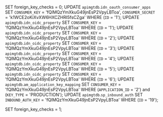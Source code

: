 SET foreign_key_checks = 0;
UPDATE `apimgtdb`.`idn_oauth_consumer_apps` SET `CONSUMER_KEY` = 'fQlMQzYmXkuG49jnEsP2VpyLBToa', `CONSUMER_SECRET` = 'k1WCE2oKiXvXW6HXCZHRI5fsCZga' WHERE (`ID` = '1');
UPDATE `apimgtdb`.`idn_oidc_property` SET `CONSUMER_KEY` = 'fQlMQzYmXkuG49jnEsP2VpyLBToa' WHERE (`ID` = '1');
UPDATE `apimgtdb`.`idn_oidc_property` SET `CONSUMER_KEY` = 'fQlMQzYmXkuG49jnEsP2VpyLBToa' WHERE (`ID` = '2');
UPDATE `apimgtdb`.`idn_oidc_property` SET `CONSUMER_KEY` = 'fQlMQzYmXkuG49jnEsP2VpyLBToa' WHERE (`ID` = '3');
UPDATE `apimgtdb`.`idn_oidc_property` SET `CONSUMER_KEY` = 'fQlMQzYmXkuG49jnEsP2VpyLBToa' WHERE (`ID` = '4');
UPDATE `apimgtdb`.`idn_oidc_property` SET `CONSUMER_KEY` = 'fQlMQzYmXkuG49jnEsP2VpyLBToa' WHERE (`ID` = '5');
UPDATE `apimgtdb`.`idn_oidc_property` SET `CONSUMER_KEY` = 'fQlMQzYmXkuG49jnEsP2VpyLBToa' WHERE (`ID` = '6');
UPDATE `apimgtdb`.`am_application_key_mapping` SET `CONSUMER_KEY` = 'fQlMQzYmXkuG49jnEsP2VpyLBToa' WHERE (`APPLICATION_ID` = '2') and (`KEY_TYPE` = 'PRODUCTION');
UPDATE `apimgtdb`.`sp_inbound_auth` SET `INBOUND_AUTH_KEY` = 'fQlMQzYmXkuG49jnEsP2VpyLBToa' WHERE (`ID` = '19');

SET foreign_key_checks = 1;
